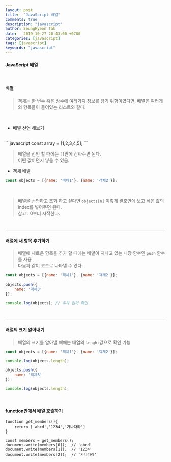 ```yaml
---
layout: post
title:  "JavaScript 배열"
comments: true
description: "javascript"
author: SeungHyeon Tak
date:   2019-10-27 20:43:00 +0700
categories: [javascript]
tags: [javascript]
keywords: "javascript"
---
```

#### JavaScript 배열
<br>

#### 배열

> 객체는 한 변수 혹은 상수에 여러가지 정보를 담기 위함이였다면, 배열은 여러개의 항목들이 들어있는 리스트와 같다. <br>
<br>

* 배열 선언 해보기

<br>
```javascript
const array = [1,2,3,4,5];
```
<br>

> 배열을 선언 할 때에는 `[]`안에 감싸주면 된다. <br>
> 어떤 값이던지 넣을 수 있음.<br>

* 객체 배열

```javascript
const objects = [{name: '객체1'}, {name: '객체2'}];
```

<br>

> 배열을 선언하고 조회 하고 싶다면 `objects[n]` 이렇게 괄호안에 보고 싶은 값의 index를 넣어주면 된다. <br>
> 참고 : 0부터 시작한다. <br>

<br>

*****

#### 배열에 새 항목 추가하기

> 배열에 새로운 항목을 추가 할 때에는 배열이 지니고 있는 내장 함수인 `push` 함수를 사용 <br>
> 다음과 같이 코드로 나타낼 수 있다.

```javascript
const objects = [{name: '객체1'}, {name: '객체2'}];

objects.push({
    name: '객체3'
});

console.log(objects); // 추가 된거 확인
```
<br>

*****

#### 배열의 크기 알아내기

> 배열의 크기를 알아낼 때에는 배열의 `lenght`값으로 확인 가능 <br>

```javascript
const objects = [{name: '객체1'}, {name: '객체2'}];

console.log(objects.length);

objects.push({
    name: '객체3'
});

console.log(objects.length);
```

<br>

####  function안에서 배열 호출하기

```javscript
function get_members(){
    return ['abcd','1234','가나다라']
}

const members = get_members();
document.write(members[0]);  // 'abcd'
document.write(members[1]);  // '1234'
document.write(members[2]);  // '가나다라'
```



